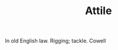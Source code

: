 ---
title: Attile
permalink: "/definitions/attile.html"
body: In old English law. Rigging; tackle. Cowell
published_at: '2018-07-07'
layout: post
---